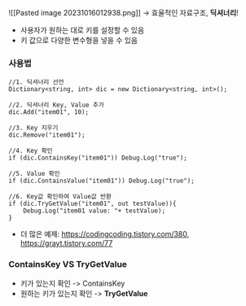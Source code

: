 ![[Pasted image 20231016012938.png]]
-> 효율적인 자료구조, **딕셔너리**!
- 사용자가 원하는 대로 키를 설정할 수 있음
- 키 값으로 다양한 변수형을 넣을 수 있음

### 사용법
```
//1. 딕셔너리 선언
Dictionary<string, int> dic = new Dictionary<string, int>();

//2. 딕셔너리 Key, Value 추가
dic.Add("item01", 10);

//3. Key 지우기
dic.Remove("item01"); 

//4. Key 확인
if (dic.ContainsKey("item01")) Debug.Log("true");

//5. Value 확인
if (dic.ContainsValue("item01")) Debug.Log("true");

//6. Key값 확인하여 Value값 반환
if (dic.TryGetValue("item01", out testValue)){
	Debug.Log("item01 value: "+ testValue);
}
```
- 더 많은 예제: https://codingcoding.tistory.com/380, https://grayt.tistory.com/77

### ContainsKey VS TryGetValue
- 키가 있는지 확인 -> ContainsKey
- 원하는 키가 있는지 확인 -> **TryGetValue**

